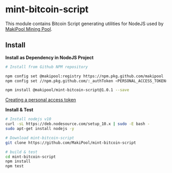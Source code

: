 mint-bitcoin-script
==========

This module contains Bitcoin Script generating utilities for NodeJS used by [MakiPool Mining Pool](https://makipool.com).

## Install ##
__Install as Dependency in NodeJS Project__
```bash
# Install from Github NPM repository

npm config set @makipool:registry https://npm.pkg.github.com/makipool
npm config set //npm.pkg.github.com/:_authToken <PERSONAL_ACCESS_TOKEN>

npm install @makipool/mint-bitcoin-script@1.0.1 --save
```
[Creating a personal access token](https://help.github.com/en/github/authenticating-to-github/creating-a-personal-access-token-for-the-command-line)

__Install & Test__
```bash
# Install nodejs v10
curl -sL https://deb.nodesource.com/setup_10.x | sudo -E bash -
sudo apt-get install nodejs -y

# Download mint-bitcoin-script
git clone https://github.com/MakiPool/mint-bitcoin-script

# build & test
cd mint-bitcoin-script
npm install
npm test
``` 